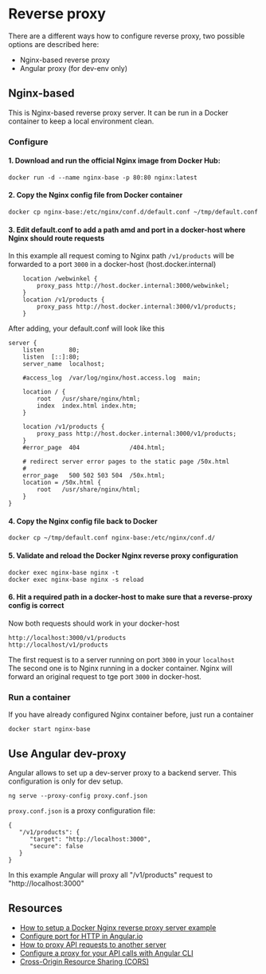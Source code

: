 # Reverse proxy
There are a different ways how to configure reverse proxy, two possible options are described here:
* Nginx-based reverse proxy
* Angular proxy (for dev-env only)

## Nginx-based
This is Nginx-based reverse proxy server. It can be run in a Docker container to keep a local environment clean.

### Configure
#### 1. Download and run the official Nginx image from Docker Hub:
```
docker run -d --name nginx-base -p 80:80 nginx:latest
```
#### 2. Copy the Nginx config file from Docker container
```
docker cp nginx-base:/etc/nginx/conf.d/default.conf ~/tmp/default.conf
```

#### 3. Edit default.conf to add a path amd and port in a docker-host where Nginx should route requests
In this example all request coming to Nginx path `/v1/products` will be forwarded to a port `3000` in a docker-host (host.docker.internal)
```
    location /webwinkel {
        proxy_pass http://host.docker.internal:3000/webwinkel;
    }
    location /v1/products {
        proxy_pass http://host.docker.internal:3000/v1/products;
    }
```
After adding, your default.conf will look like this
```
server {
    listen       80;
    listen  [::]:80;
    server_name  localhost;

    #access_log  /var/log/nginx/host.access.log  main;

    location / {
        root   /usr/share/nginx/html;
        index  index.html index.htm;
    }

    location /v1/products {
        proxy_pass http://host.docker.internal:3000/v1/products;
    }
    #error_page  404              /404.html;

    # redirect server error pages to the static page /50x.html
    #
    error_page   500 502 503 504  /50x.html;
    location = /50x.html {
        root   /usr/share/nginx/html;
    }
}
```
#### 4. Copy the Nginx config file back to Docker
```
docker cp ~/tmp/default.conf nginx-base:/etc/nginx/conf.d/
```
#### 5. Validate and reload the Docker Nginx reverse proxy configuration
```
docker exec nginx-base nginx -t
docker exec nginx-base nginx -s reload
```
#### 6. Hit a required path in a docker-host to make sure that a reverse-proxy config is correct
Now both requests should work in your docker-host
```
http://localhost:3000/v1/products
http://localhost/v1/products
```
The first request is to a server running on port `3000` in your `localhost` <br/>
The second one is to Nginx running in a docker container. Nginx will forward an original request to tge port `3000` in docker-host.

### Run a container
If you have already configured Nginx container before, just run a container
```
docker start nginx-base
```
## Use Angular dev-proxy
Angular allows to set up a dev-server proxy to a backend server. This configuration is only for dev setup.
```
ng serve --proxy-config proxy.conf.json
```
`proxy.conf.json` is a proxy configuration file:
```
{
   "/v1/products": {
      "target": "http://localhost:3000",
      "secure": false
   }
}
```
In this example Angular will proxy all "/v1/products" request to "http://localhost:3000"


## Resources
* [How to setup a Docker Nginx reverse proxy server example](https://www.theserverside.com/blog/Coffee-Talk-Java-News-Stories-and-Opinions/Docker-Nginx-reverse-proxy-setup-example)
* [Configure port for HTTP in Angular.io](https://stackoverflow.com/questions/42100109/configure-port-for-http-in-angular-io)
* [How to proxy API requests to another server](https://stackoverflow.com/questions/37172928/how-to-proxy-api-requests-to-another-server)
* [Configure a proxy for your API calls with Angular CLI](https://juri.dev/blog/2016/11/configure-proxy-api-angular-cli/)
* [Cross-Origin Resource Sharing (CORS)](https://developer.mozilla.org/en-US/docs/Web/HTTP/CORS)

